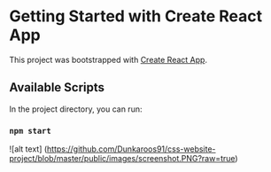 # Getting Started with Create React App

This project was bootstrapped with [Create React App](https://github.com/facebook/create-react-app).

## Available Scripts

In the project directory, you can run:

### `npm start`

![alt text] (https://github.com/Dunkaroos91/css-website-project/blob/master/public/images/screenshot.PNG?raw=true)
